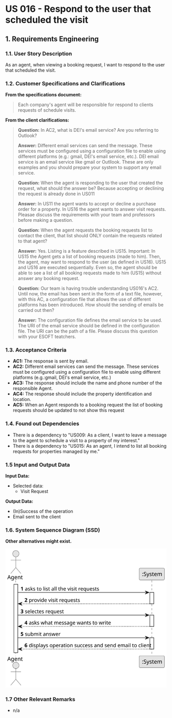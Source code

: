 # US 016 -  Respond to the user that scheduled the visit

## 1. Requirements Engineering


### 1.1. User Story Description

As an agent, when viewing a booking request, I want to respond to the user
that scheduled the visit.

### 1.2. Customer Specifications and Clarifications 


**From the specifications document:**

> Each company's agent will be responsible for respond to clients requests of schedule visits.

**From the client clarifications:**

> **Question:** In AC2, what is DEI's email service? Are you referring to Outlook?
>
> **Answer:** Different email services can send the message. These services must be configured using a configuration file to enable using different platforms (e.g.: gmail, DEI's email service, etc.). DEI email service is an email service like gmail or Outllook. These are only examples and you should prepare your system to support any email service.

> **Question:** When the agent is responding to the user that created the request, what should the answer be? Because accepting or declining the request is already done in US011
> 
> **Answer:** In US11 the agent wants to accept or decline a purchase order for a property. In US16 the agent wants to answer visit requests. Pleasae discuss the requirements with your team and professors before making a question.

> **Question:** When the agent requests the booking requests list to contact the client, that list should ONLY contain the requests related to that agent?
>
> **Answer:** Yes. Listing is a feature described in US15. Important: In US15 the Agent gets a list of booking requests (made to him). Then, the agent, may want to respond to the user (as defined in US16). US15 and US16 are executed sequentially. Even so, the agent should be able to see a list of all booking requests made to him (US15) without answer any booking request.

> **Question:** Our team is having trouble understanding US016's AC2. Until now, the email has been sent in the form of a text file, however, with this AC, a configuration file that allows the use of different platforms has been introduced. How should the sending of emails be carried out then?
> 
> **Answer:** The configuration file defines the email service to be used. The URI of the email service should be defined in the configuration file. The URI can be the path of a file. Please discuss this question with your ESOFT teatchers.


### 1.3. Acceptance Criteria

* **AC1:** The response is sent by email.
* **AC2:** Different email services can send the message. These services must be configured using a configuration file to enable using different platforms (e.g.:gmail, DEI's email service, etc.)
* **AC3:** The response should include the name and phone number of the responsible Agent.
* **AC4:** The response should include the property identification and location.
* **AC5:** When an Agent responds to a booking request the list of booking requests should be updated to not show this request

### 1.4. Found out Dependencies

* There is a dependency to "US009: As a client, I want to leave a message to the agent to schedule a visit to a property of my interest."
* There is a dependency to "US015: As an agent, I intend to list all booking requests for properties managed by me."

### 1.5 Input and Output Data


**Input Data:**

* Selected data:
    * Visit Request

**Output Data:**

* (In)Success of the operation
* Email sent to the client


### 1.6. System Sequence Diagram (SSD)

**Other alternatives might exist.**

![System Sequence Diagram](svg/us016-system-sequence-diagram.svg)

### 1.7 Other Relevant Remarks

* n/a